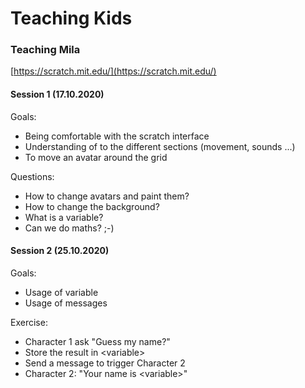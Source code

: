 # Teaching Kids

### 

### Teaching Mila

[https://scratch.mit.edu/](https://scratch.mit.edu/)

#### Session 1 \(17.10.2020\)

Goals: 

* Being comfortable with the scratch interface
* Understanding of to the different sections \(movement, sounds ...\)
* To move an avatar around the grid

Questions:

* How to change avatars and paint them?
* How to change the background?
* What is a variable?
* Can we do maths? ;-\) 



#### Session 2 \(25.10.2020\)

Goals:

* Usage of variable
* Usage of messages

Exercise:

* Character 1 ask "Guess my name?"
* Store the result in &lt;variable&gt;
* Send a message to trigger Character 2 
* Character 2: "Your name is &lt;variable&gt;" 



